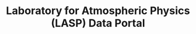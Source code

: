 ---
layout: default
description: ''
notes: Programmatic Access (through pysatSpaceWeather)
relationships_to_other_tools: Used by the CU SpWx TREC
shortname: lasp
timestamp: Fri, 11 Feb 2022 13:53:18 GMT
title: Laboratory for Atmospheric Physics (LASP) Data Portal
tool/software: Laboratory for Atmospheric Physics (LASP) Data Portal
type: portal
uuid: 7bd860cf-1e35-4e8d-9973-3e8b79250012
website_link: https://lasp.colorado.edu/home/mission-ops-data/data-systems/data-products/
---